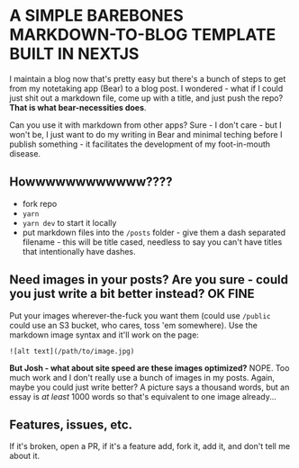 # A SIMPLE BAREBONES MARKDOWN-TO-BLOG TEMPLATE BUILT IN NEXTJS

I maintain a blog now that's pretty easy but there's a bunch of steps to get from my notetaking app (Bear) to a blog post. I wondered - what if I could just shit out a markdown file, come up with a title, and just push the repo? **That is what bear-necessities does**.

Can you use it with markdown from other apps? Sure - I don't care - but I won't be, I just want to do my writing in Bear and minimal teching before I publish something - it facilitates the development of my foot-in-mouth disease.

## Howwwwwwwwwwww????

- fork repo
- `yarn`
- `yarn dev` to start it locally
- put markdown files into the `/posts` folder - give them a dash separated filename - this will be title cased, needless to say you can't have titles that intentionally have dashes.

## Need images in your posts? Are you sure - could you just write a bit better instead? OK FINE

Put your images wherever-the-fuck you want them (could use `/public` could use an S3 bucket, who cares, toss 'em somewhere). Use the markdown image syntax and it'll work on the page:

```
![alt text](/path/to/image.jpg)
```

**But Josh - what about site speed are these images optimized?** NOPE. Too much work and I don't really use a bunch of images in my posts. Again, maybe you could just write better? A picture says a thousand words, but an essay is _at least_ 1000 words so that's equivalent to one image already...

## Features, issues, etc.

If it's broken, open a PR, if it's a feature add, fork it, add it, and don't tell me about it.
